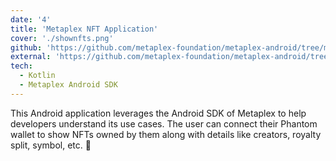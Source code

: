 ```yaml
---
date: '4'
title: 'Metaplex NFT Application'
cover: './shownfts.png'
github: 'https://github.com/metaplex-foundation/metaplex-android/tree/main/sample'
external: 'https://github.com/metaplex-foundation/metaplex-android/tree/main/sample'
tech:
  - Kotlin
  - Metaplex Android SDK
---
```


This Android application leverages the Android SDK of Metaplex to help developers understand its use cases. The user can connect their Phantom wallet to show NFTs owned by them along with details like creators, royalty split, symbol, etc. 📱
